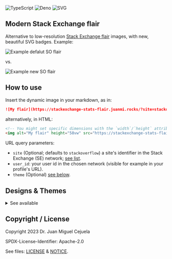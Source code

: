 ![TypeScript](https://img.shields.io/badge/typescript-007ACC.svg?logo=typescript&logoColor=white)
![Deno](https://img.shields.io/badge/deno-000000?logo=deno&logoColor=white)
![SVG](https://img.shields.io/badge/SVG-FFB13B?logo=SVG&logoColor=white)


## Modern Stack Exchange flair

Alternative to low-resolution [Stack Exchange flair](http://stackoverflow.com/users/flair/) images, with new, beautiful SVG badges. Example:

![Example defalut SO flair](https://stackoverflow.com/users/flair/1.png)

vs.

![Example new SO flair](https://stackexchange-stats-flair.juanmi.rocks/test_offline?user_id=1&_cacheHack=2023-04-02)


## How to use

Insert the dynamic image in your markdown, as in:

```markdown
![My flair](https://stackexchange-stats-flair.juanmi.rocks/?site=stackoverflow&user_id=YOUR_USER_ID)
```

alternatively, in HTML:

```html
<!-- You might set specific dimensions with the `width`/`height` attributes; https://developer.mozilla.org/en-US/docs/Web/HTML/Element/img#height -->
<img alt="My flair" height="58vw" src="https://stackexchange-stats-flair.juanmi.rocks/?site=stackoverflow&user_id=YOUR_USER_ID" />
```


URL query parameters:

- `site` (Optional; defaults to `stackoverflow`) a site's identifier in the Stack Exchange (SE) network; [see list](./test/SE_sites.jsonc).
- `user_id`: your user id in the chosen network (visible for example in your profile's URL).
- `theme` (Optional) [see below](#designs--themes).


## Designs & Themes

<details>
<summary>See available</summary>

### Design: classic_flair

| Theme name                        | Result                                                                                                                       |
| --------------------------------- | ---------------------------------------------------------------------------------------------------------------------------- |
| default / `classic_flair_default` | ![](https://stackexchange-stats-flair.juanmi.rocks/test_offline?user_id=1&theme=classic_flair_default&_cacheHack=2023-04-02) |
| `clean`                           | ![](https://stackexchange-stats-flair.juanmi.rocks/test_offline?user_id=1&theme=clean&_cacheHack=2023-04-02)                 |
| `dark`                            | ![](https://stackexchange-stats-flair.juanmi.rocks/test_offline?user_id=1&theme=dark&_cacheHack=2023-04-02)                  |
| `hotdog`                          | ![](https://stackexchange-stats-flair.juanmi.rocks/test_offline?user_id=1&theme=hotdog&_cacheHack=2023-04-02)                |

</details>


## Copyright / License

Copyright 2023 Dr. Juan Miguel Cejuela

SPDX-License-Identifier: Apache-2.0

See files: [LICENSE](./LICENSE) & [NOTICE](./NOTICE).
